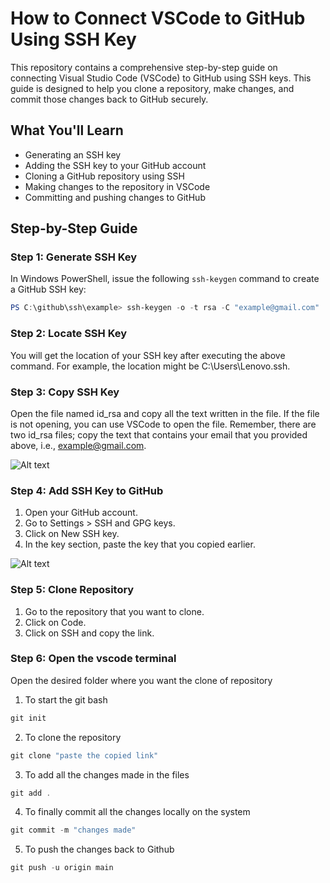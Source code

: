 # How to Connect VSCode to GitHub Using SSH Key

 This repository contains a comprehensive step-by-step guide on connecting Visual Studio Code (VSCode) to GitHub using SSH keys. This guide is designed to help you clone a repository, make changes, and commit those changes back to GitHub securely.

## What You'll Learn
- Generating an SSH key
- Adding the SSH key to your GitHub account
- Cloning a GitHub repository using SSH
- Making changes to the repository in VSCode
- Committing and pushing changes to GitHub

## Step-by-Step Guide

### Step 1: Generate SSH Key

In Windows PowerShell, issue the following `ssh-keygen` command to create a GitHub SSH key:

```powershell
PS C:\github\ssh\example> ssh-keygen -o -t rsa -C "example@gmail.com"
```

### Step 2: Locate SSH Key

You will get the location of your SSH key after executing the above command. For example, the location might be C:\Users\Lenovo\.ssh.

### Step 3: Copy SSH Key

Open the file named id_rsa and copy all the text written in the file. If the file is not opening, you can use VSCode to open the file. Remember, there are two id_rsa files; copy the text that contains your email that you provided above, i.e., example@gmail.com.

![Alt text](https://itknowledgeexchange.techtarget.com/coffee-talk/files/2022/01/github-ssh-keygen-key-pub.jpg)

### Step 4: Add SSH Key to GitHub

1. Open your GitHub account.
2. Go to Settings > SSH and GPG keys.
3. Click on New SSH key.
4. In the key section, paste the key that you copied earlier.

![Alt text](https://itknowledgeexchange.techtarget.com/coffee-talk/files/2022/01/github-ssh-key-config.jpg)

### Step 5: Clone Repository

1. Go to the repository that you want to clone.
2. Click on Code.
3. Click on SSH and copy the link.

### Step 6: Open the vscode terminal 

Open the desired folder where you want the clone of repository

1. To start the git bash
```powershell
git init
```
2. To clone the repository
```powershell
git clone "paste the copied link"
```
3. To add all the changes made in the files
```powershell
git add .
```
4. To finally commit all the changes locally on the system
```powershell
git commit -m "changes made"
```
5. To push the changes back to Github
```powershell
git push -u origin main
```
